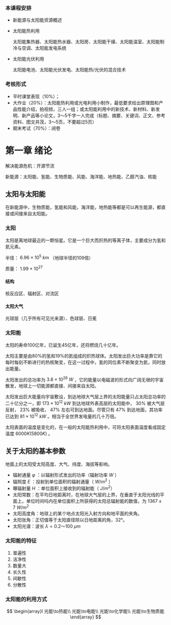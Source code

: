 ### 本课程安排

* 新能源与太阳能资源概述

* 太阳能热利用

  太阳能集热器、太阳能热水器、太阳房、太阳能干燥、太阳能温室、太阳能制冷与空调、太阳能发电系统

* 太阳能光伏利用

  太阳能电池、太阳能光伏发电、太阳能热/光伏的混合技术

### 考核形式

* 平时课堂表现（10%）；
* 大作业（20%）：太阳能热利用或光电利用小制作，最低要求给出原理图和产品性能介绍，拍视频，三人一组；或太阳能利用中的新技术、新材料、新发明、新产品等小论文，3～5千字一人完成（标题、摘要、关键词、正文、参考资料、图文并茂，3～5页，不要超过5页）
* 期末考试（70%）：闭卷

# 第一章 绪论

解决能源危机：开源节流

新能源：太阳能、氢能、生物质能、风能、海洋能、地热能、乙醇汽油、核能

## 太阳与太阳能

在新能源中，生物质能，氢能和风能，海洋能，地热能等都是可以再生能源，都直接或间接来自太阳能。

### 太阳

太阳是离地球最近的一颗恒星。它是一个巨大而炽热的等离子体，主要成分为氢和氦元素。

半径： $6.96\times10^5\ km$ （地球半径的109倍）

质量： $1.99\times10^{27}$ 

#### 结构

核反应区、辐射区、对流区

#### 太阳大气

光球层（几乎所有可见光来源）、色球层、日冕

### 太阳能

太阳的寿命100亿年，已诞生45亿年，还将燃烧几十亿年。

太阳主要是由80%的氢和19%的氦组成的炽热球体。太阳发出巨大功率是靠它的每时每刻不断进行的热核聚变，在这一过程中，氢的同位素不断聚变为氦，同时放出能量。

太阳发出的总功率为 $3.8\times10^{26}\ W$ ，它的能量以电磁波的形式向广阔无垠的宇宙散发，地球上一切能源都直接、间接来自太阳。

太阳发出巨大能量向宇宙敷设，到达地球大气层上界的太阳能量只占太阳总功率的二十亿分之一，即 $173\times10^{12}\ kW$ 到达地球外表高层的太阳能中， $30\%$ 被大气层反射， $23\%$ 被吸收， $47\%$ 左右可到达地面。尽管只有 $47\%$ 到达地面，其功率已达到 $81\times10^{12}\ kW$ 。相当于全世界发电量的几十万倍。

太阳表面的温度是变化的，在一般的太阳能热利用中，可将太阳表面温度看成固定温度 $6000K(5800K)$ 。

## 关于太阳的基本参数

地面上的太阳受太阳高度、大气、纬度、海拔等影响。

* 辐射通量 $\varphi$ ：以辐射形式发出的功率（辐射功率 $W$ ）
* 辐照度 $E$ ：投射到单位面积的辐射通量（ $W/m^2$ ）
* 曝辐射量 $H$ ：单位面积上接收到的辐射能（ $J/m^2$）
* 太阳常数：在平均日地距离时，在地球大气层的上界，在垂直于太阳光线的平面上，单位时间吗内在单位面积上所获得的太阳总辐射能的数值，为 $1367\pm7\ W/m^2$ 
* 太阳高度角：地球上的某个地点太阳光入射方向和地平面的夹角。
* 太阳张角：正切值等于太阳直径除以日地距离的角，32°。
* 太阳光谱：波长 $\lambda=0.2～100\ \mu m$ 

### 太阳能的特征

1. 普遍性
2. 洁净性
3. 数量大
4. 长久性
5. 间歇性
6. 分散性

### 太阳能的利用方式

$$
\begin{array}l
光能\to热能\\
光能\to电能\\
光能\to化学能\\
光能\to生物质能
\end{array}
$$

